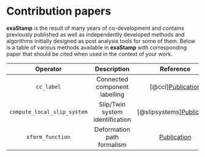 # Contribution papers

**exaStamp** is the result of many years of co-development and contains previously published as well as independently developed methods and algorithms initially designed as post analysis tools for some of them. Below is a table of various methods available in **exaStamp** with corresponding paper that should be cited when used in the context of your work.

| Operator | Description | Reference |
|:--------:|:-----------:|:---------:|
| ``cc_label`` | Connected component labelling | [@ccl][Publication](https://www.sciencedirect.com/science/article/pii/S0010465524003503 "On-the-fly clustering for exascale molecular dynamics simulations") |
| ``compute_local_slip_system`` | Slip/Twin system identification | [@slipsystems][Publication](https://www.sciencedirect.com/science/article/pii/S0167663624002813 "Extraction of slip systems and twinning variants from a Lagrangian analysis of molecular dynamics simulations") |
| ``xform_function`` | Deformation path formalism | [Publication](https://www.sciencedirect.com/science/article/pii/S0167663624002813 "Extracting critical stress surfaces of pristine materials using deformation paths in MD simulations") |
